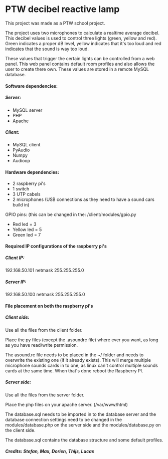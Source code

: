 # PTW decibel reactive lamp
This project was made as a PTW school project. 

The project uses two microphones to calculate a realtime average decibel. This decibel values is used to control three lights (green, yellow and red). Green indicates a proper dB level, yellow indicates that it's too loud and red indicates that the sound is way too loud.

These values that trigger the certain lights can be controlled from a web panel. This web panel contains default room profiles and also allows the user to create there own. These values are stored in a remote MySQL database.

#### Software dependencies:

##### Server:
- MySQL server
- PHP
- Apache

##### Client:
- MySQL client
- PyAudio
- Numpy
- Audioop

#### Hardware dependencies:
- 2 raspberry pi's
- 1 switch
- 3 UTP cabels
- 2 microphones (USB connections as they need to have a sound cars build in)

GPIO pins: (this can be changed in the: /client/modules/gpio.py
- Red led = 3
- Yellow led = 5
- Green led = 7

#### Required IP configurations of the raspberry pi's

##### Client IP:
192.168.50.101
netmask 255.255.255.0

##### Server IP:
192.168.50.100
netmask 255.255.255.0

#### File placement on both the raspberry pi's

##### Client side:

Use all the files from the client folder.

Place the py files (except the .asoundrc file) where ever you want, as long as you have read/write permission.

The asound.rc file needs to be placed in the ~/ folder and needs to overwrite the existing one (if it already exists). This will merge multiple microphone sounds cards in to one, as linux can't control multiple sounds cards at the same time.
When that's done reboot the Raspberry PI.

##### Server side:

Use all the files from the server folder.

Place the php files on your apache server. (/var/www/html)

The database.sql needs to be imported in to the database server and the database connection settings need to be changed in the modules/database.php on the server side and the modules/database.py on the client side.

The database.sql contains the database structure and some default profiles.

##### Credits: Stefan, Max, Dorien, Thijs, Lucas

